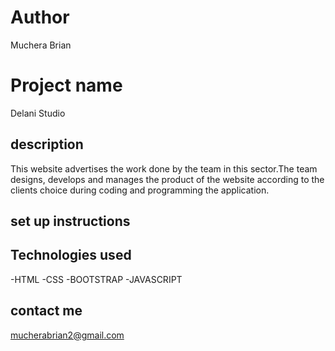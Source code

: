 # Author
 Muchera Brian

# Project name
 Delani Studio

## description
  This website advertises the work done by the team in this sector.The team designs, develops and manages the product of the website according to the clients choice during coding and programming the application.

## set up instructions
 

## Technologies used
  -HTML
  -CSS
  -BOOTSTRAP
  -JAVASCRIPT

## contact me
   mucherabrian2@gmail.com



